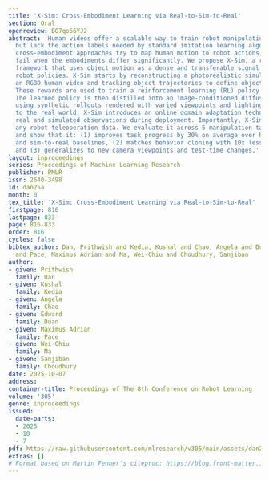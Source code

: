 ```yaml
---
title: 'X-Sim: Cross-Embodiment Learning via Real-to-Sim-to-Real'
section: Oral
openreview: BO7qo66YJ2
abstract: 'Human videos offer a scalable way to train robot manipulation policies,
  but lack the action labels needed by standard imitation learning algorithms. Existing
  cross-embodiment approaches try to map human motion to robot actions, but often
  fail when the embodiments differ significantly. We propose X-Sim, a real-to-sim-to-real
  framework that uses object motion as a dense and transferable signal for learning
  robot policies. X-Sim starts by reconstructing a photorealistic simulation from
  an RGBD human video and tracking object trajectories to define object-centric rewards.
  These rewards are used to train a reinforcement learning (RL) policy in simulation.
  The learned policy is then distilled into an image-conditioned diffusion policy
  using synthetic rollouts rendered with varied viewpoints and lighting. To transfer
  to the real world, X-Sim introduces an online domain adaptation technique that aligns
  real and simulated observations during deployment. Importantly, X-Sim does not require
  any robot teleoperation data. We evaluate it across 5 manipulation tasks in 2 environments
  and show that it: (1) improves task progress by 30% on average over hand-tracking
  and sim-to-real baselines, (2) matches behavior cloning with 10x less data collection,
  and (3) generalizes to new camera viewpoints and test-time changes.'
layout: inproceedings
series: Proceedings of Machine Learning Research
publisher: PMLR
issn: 2640-3498
id: dan25a
month: 0
tex_title: 'X-Sim: Cross-Embodiment Learning via Real-to-Sim-to-Real'
firstpage: 816
lastpage: 833
page: 816-833
order: 816
cycles: false
bibtex_author: Dan, Prithwish and Kedia, Kushal and Chao, Angela and Duan, Edward
  and Pace, Maximus Adrian and Ma, Wei-Chiu and Choudhury, Sanjiban
author:
- given: Prithwish
  family: Dan
- given: Kushal
  family: Kedia
- given: Angela
  family: Chao
- given: Edward
  family: Duan
- given: Maximus Adrian
  family: Pace
- given: Wei-Chiu
  family: Ma
- given: Sanjiban
  family: Choudhury
date: 2025-10-07
address:
container-title: Proceedings of The 8th Conference on Robot Learning
volume: '305'
genre: inproceedings
issued:
  date-parts:
  - 2025
  - 10
  - 7
pdf: https://raw.githubusercontent.com/mlresearch/v305/main/assets/dan25a/dan25a.pdf
extras: []
# Format based on Martin Fenner's citeproc: https://blog.front-matter.io/posts/citeproc-yaml-for-bibliographies/
---
```

